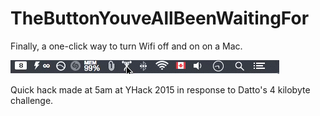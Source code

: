 # TheButtonYouveAllBeenWaitingFor
Finally, a one-click way to turn Wifi off and on on a Mac.

![alt tag](usage.gif)

Quick hack made at 5am at YHack 2015 in response to Datto's 4 kilobyte challenge.
